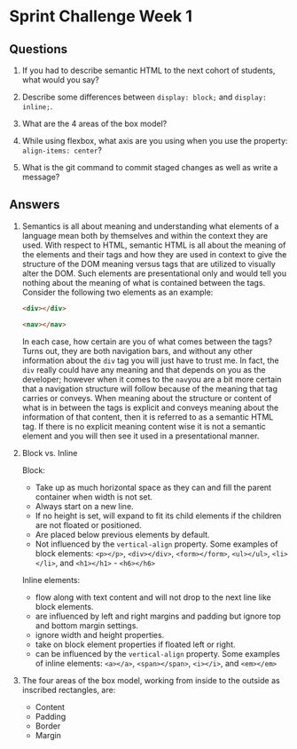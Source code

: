 # Sprint Challenge Week 1

## Questions

1. If you had to describe semantic HTML to the next cohort of students, what would you say?

2. Describe some differences between ```display: block;``` and ```display: inline;```.

3. What are the 4 areas of the box model?

4. While using flexbox, what axis are you using when you use the property: ```align-items: center```?

5. What is the git command to commit staged changes as well as write a message?

## Answers

1. Semantics is all about meaning and understanding what elements of a language mean both by themselves and within the context they are used.  With respect to HTML, semantic HTML is all about the meaning of the elements and their tags and how they are used in context to give the structure of the DOM meaning versus tags that are utilized to visually alter the DOM.  Such elements are presentational only and would tell you nothing about the meaning of what is contained between the tags.  Consider the following two elements as an example:

    ```HTML
    <div></div>
    ```

    ```HTML
    <nav></nav>
    ```

    In each case, how certain are you of what comes between the tags?  Turns out, they are both navigation bars, and without any other information about the ```div``` tag you will just have to trust me.  In fact, the ```div``` really could have any meaning and that depends on you as the developer; however when it comes to the ```nav```you are a bit more certain that a navigation structure will follow because of the meaning that tag carries or conveys.  When meaning about the structure or content of what is in between the tags is explicit and conveys meaning about the information of that content, then it is referred to as a semantic HTML tag.  If there is no explicit meaning content wise it is not a semantic element and you will then see it used in a presentational manner.

2. Block vs. Inline

    Block:
    * Take up as much horizontal space as they can and fill the parent container when width is not set.
    * Always start on a new line.
    * If no height is set, will expand to fit its child elements if the children are not floated or positioned.
    * Are placed below previous elements by default.
    * Not influenced by the ```vertical-align``` property.
        Some examples of block elements: ```<p></p>```, ```<div></div>```, ```<form></form>```, ```<ul></ul>```, ```<li></li>```, and ```<h1></h1>``` - ```<h6></h6>```

    Inline elements:
    * flow along with text content and will not drop to the next line like block elements.
    * are influenced by left and right margins and padding but ignore top and bottom margin settings.
    * ignore width and height properties.
    * take on block element properties if floated left or right.
    * can be influenced by the ```vertical-align``` property.
        Some examples of inline elements: ```<a></a>```, ```<span></span>```, ```<i></i>```, and ```<em></em>```

3. The four areas of the box model, working from inside to the outside as inscribed rectangles, are:
    * Content
    * Padding
    * Border
    * Margin
